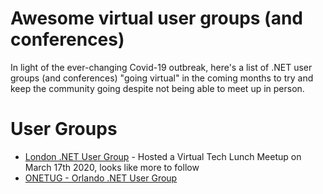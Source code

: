 # Awesome virtual user groups (and conferences)

In light of the ever-changing Covid-19 outbreak, here's a list of .NET user groups (and conferences) "going virtual" in the coming months to try and keep the community going despite not being able to meet up in person.

# User Groups

* [London .NET User Group](https://www.meetup.com/London-NET-User-Group/) - Hosted a Virtual Tech Lunch Meetup on March 17th 2020, looks like more to follow
* [ONETUG - Orlando .NET User Group](https://www.meetup.com/onetug/)
